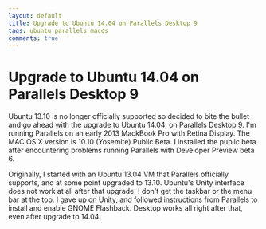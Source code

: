 ```yaml
---
layout: default
title: Upgrade to Ubuntu 14.04 on Parallels Desktop 9
tags: ubuntu parallels macos
comments: true
---
```

# Upgrade to Ubuntu 14.04 on Parallels Desktop 9

Ubuntu 13.10 is no longer officially supported so decided to bite the bullet and go ahead with the upgrade to Ubuntu 14.04, on Parallels Desktop 9\. I'm running Parallels on an early 2013 MackBook Pro with Retina Display. The MAC OS X version is 10.10 (Yosemite) Public Beta. I installed the public beta after encountering problems running Parallels with Developer Preview beta 6.

Originally, I started with an Ubuntu 13.04 VM that Parallels officially supports, and at some point upgraded to 13.10. Ubuntu's Unity interface does not work at all after that upgrade. I don't get the taskbar or the menu bar at the top. I gave up on Unity, and followed [instructions](http://kb.parallels.com/en/111510) from Parallels to install and enable GNOME Flashback. Desktop works all right after that, even after upgrade to 14.04.
